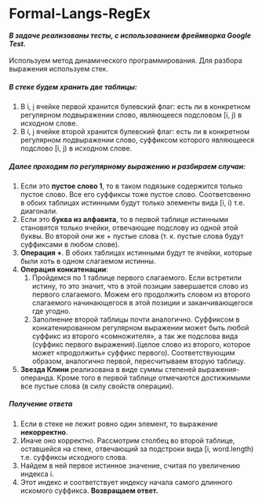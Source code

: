 # Formal-Langs-RegEx
<i><b>В задаче реализованы тесты, с использованием фреймворка Google Test.</b></i><br><br>
Используем метод динамического программирования. Для разбора выражения используем стек. 
<h5>В стеке будем хранить две таблицы:</h5>
<ol>
<li>В i, j ячейке первой хранится булевский флаг: есть ли в конкретном регулярном подвыражении слово, являющееся подсловом [i, j) в исходном слове. </li>
<li>В i, j ячейке второй хранится булевский флаг: есть ли в конкретном регулярном подвыражении слово, суффиксом которого являющееся подслово [i, j) в исходном слове.</li>
</ol>
<h5>Далее проходим по регулярному выражению и разбираем случаи:</h5>
<ol>
<li>Если это <b>пустое слово 1</b>, то в таком подязыке содержится только пустое слово. Все его суффиксы тоже пустое слово. 
Соответсвенно в обоих таблицах истинными будут только элементы вида [i, i) т.е. диагонали.</li>
<li>Если это <b>буква из алфавита</b>, то в первой таблице истинными становятся только ячейки, отвечающие подслову из одной этой буквы. Во второй они же + пустые слова (т. к. пустые слова будут суффиксами в любом слове).</li>
<li><b>Операция +</b>. В обоих таблицах истинными будут те ячейки, которые были хоть в одном слагаемом истинны.</li>
<li><b>Операция конкатенации</b>:<ol>
<li>Пройдемся по 1 таблице первого слагаемого. Если встретили истину, то это значит, что в этой позиции завершается слово из первого слагаемого. Можем его продолжить словом из второго слагаемого начинающегося в этой позиции и заканчивающегося где угодно.</li>
<li>Заполнение второй таблицы почти аналогично. Суффиксом в конкатенированном регулярном выражении может быть любой суффикс из второго «сомножителя», а так же подслова вида (суффикс первого выражения).(целое слово из второго, которое может «продолжить» суффикс первого). Соответствующим образом, аналогично первой, пересчитываем вторую таблицу.</li>
</ol>
</li>
<li><b>Звезда Клини</b> реализована в виде суммы степеней  выражения-операнда. Кроме того в первой таблице отмечаются достижимыми все пустые слова (в силу свойств операции).</li>
</ol>
<h5>Получение ответа</h5>
<ol>
<li>Если в стеке не лежит ровно один элемент, то выражение <b>некорректно</b>.</li>
<li>Иначе оно корректно. Рассмотрим столбец во второй таблице, оставшейся на стеке, отвечающий за подстроки вида [i, word.length) т.е. суффиксы исходного слова.</li>
<li>Найдем в ней первое истинное значение, считая по увеличению индекса i.</li>
<li>Этот индекс и соответствует индексу начала самого длинного искомого суффикса. 
<b>Возвращаем ответ<b>.</li>
</ol>
